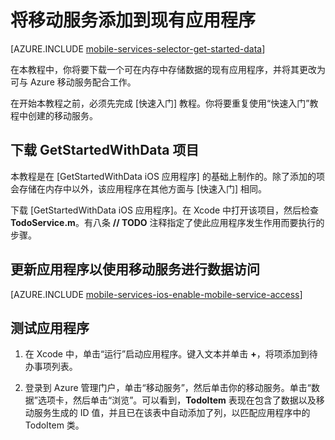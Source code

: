 <properties
	pageTitle="将移动服务添加到现有应用程序 (iOS) | 移动开发人员中心"
	description="了解如何开始使用移动服务来利用 iOS 应用程序中的数据。"
	services="mobile-services"
	documentationCenter="ios"
	authors="krisragh"
	manager="dwrede"
	editor=""/>

<tags
	ms.service="mobile-services"
	ms.date="03/12/2015"
	wacn.date="07/25/2015"/>

#  将移动服务添加到现有应用程序

[AZURE.INCLUDE [mobile-services-selector-get-started-data](../includes/mobile-services-selector-get-started-data.md)]

在本教程中，你将要下载一个可在内存中存储数据的现有应用程序，并将其更改为可与 Azure 移动服务配合工作。

在开始本教程之前，必须先完成 [快速入门] 教程。你将要重复使用“快速入门”教程中创建的移动服务。

## <a name="download-app"></a>下载 GetStartedWithData 项目

本教程是在 [GetStartedWithData iOS 应用程序] 的基础上制作的。除了添加的项会存储在内存中以外，该应用程序在其他方面与 [快速入门] 相同。

下载 [GetStartedWithData iOS 应用程序]。在 Xcode 中打开该项目，然后检查 **TodoService.m**。有八条 **// TODO** 注释指定了使此应用程序发生作用而要执行的步骤。

## <a name="update-app"></a>更新应用程序以使用移动服务进行数据访问

[AZURE.INCLUDE [mobile-services-ios-enable-mobile-service-access](../includes/mobile-services-ios-enable-mobile-service-access.md)]

## <a name="test-app"></a>测试应用程序

1. 在 Xcode 中，单击“运行”启动应用程序。键入文本并单击 **+**，将项添加到待办事项列表。

2. 登录到 Azure 管理门户，单击“移动服务”，然后单击你的移动服务。单击“数据”选项卡，然后单击“浏览”。可以看到，**TodoItem** 表现在包含了数据以及移动服务生成的 ID 值，并且已在该表中自动添加了列，以匹配应用程序中的 TodoItem 类。

<!-- Anchors. -->

[Download the iOS app project]: #download-app
[Create the mobile service]: #create-service
[Add a data table for storage]: #add-table
[Update the app to use Mobile Services]: #update-app
[Test the app against Mobile Services]: #test-app
[Next Steps]: #next-steps

<!-- Images. -->

[0]: ./media/mobile-services-ios-get-started-data/mobile-quickstart-startup-ios.png
[8]: ./media/mobile-services-ios-get-started-data/mobile-dashboard-tab.png
[9]: ./media/mobile-services-ios-get-started-data/mobile-todoitem-data-browse.png



<!-- URLs. -->

[Validate and modify data with scripts]: /documentation/articles/mobile-services-windows-store-dotnet-validate-modify-data-server-scripts
[Refine queries with paging]: /documentation/articles/mobile-services-ios-add-paging-data
[Get started with Mobile Services]: /documentation/articles/mobile-services-javascript-backend-windows-store-dotnet-get-started-ios
[Get started with data]: /documentation/articles/mobile-services-javascript-backend-windows-store-dotnet-get-started-with-data-ios
[Get started with authentication]: /documentation/articles/mobile-services-javascript-backend-windows-store-dotnet-get-started-with-users-ios
[Get started with push notifications]: /documentation/articles/mobile-services-javascript-backend-windows-store-dotnet-get-started-with-push-ios

[Azure Management Portal]: https://manage.windowsazure.cn/
[Management Portal]: https://manage.windowsazure.cn/
[Install Xcode]: https://go.microsoft.com/fwLink/p/?LinkID=266532
[Mobile Services iOS SDK]: https://go.microsoft.com/fwLink/p/?LinkID=266533
[GitHub]: http://go.microsoft.com/fwlink/p/?LinkId=268622
[GitHub repo]: http://go.microsoft.com/fwlink/p/?LinkId=268784

<!---HONumber=HO63-->